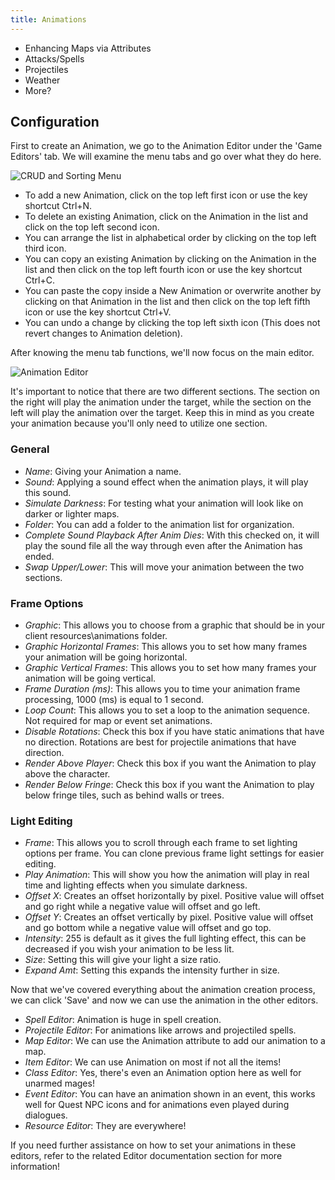 ```yaml
---
title: Animations
---
```


- Enhancing Maps via Attributes
- Attacks/Spells
- Projectiles
- Weather
- More?

## Configuration

First to create an Animation, we go to the Animation Editor under the 'Game Editors' tab.
We will examine the menu tabs and go over what they do here.

![CRUD and Sorting Menu](https://github.com/AscensionGameDev/Intersect-Documentation/assets/72468758/618685af-4820-4490-a647-7d05230cbf1f)

- To add a new Animation, click on the top left first icon or use the key shortcut Ctrl+N.
- To delete an existing Animation, click on the Animation in the list and click on the top left second icon.
- You can arrange the list in alphabetical order by clicking on the top left third icon.
- You can copy an existing Animation by clicking on the Animation in the list and then click on the top left fourth icon or use the key shortcut Ctrl+C.
- You can paste the copy inside a New Animation or overwrite another by clicking on that Animation in the list and then click on the top left fifth icon or use the key shortcut Ctrl+V.
- You can undo a change by clicking the top left sixth icon (This does not revert changes to Animation deletion). 

After knowing the menu tab functions, we'll now focus on the main editor. 

![Animation Editor](https://github.com/AscensionGameDev/Intersect-Documentation/assets/72468758/8037f701-6366-4746-a903-9fe4360de917)

It's important to notice that there are two different sections. The section on the right will play the animation under the target, while the section on the left will play the animation over the target. Keep this in mind as you create your animation because you'll only need to utilize one section.

### General
- *Name*: Giving your Animation a name.
- *Sound*: Applying a sound effect when the animation plays, it will play this sound.
- *Simulate Darkness*: For testing what your animation will look like on darker or lighter maps.
- *Folder*: You can add a folder to the animation list for organization.
- *Complete Sound Playback After Anim Dies*: With this checked on, it will play the sound file all the way through even after the Animation has ended.
- *Swap Upper/Lower*: This will move your animation between the two sections.

### Frame Options
- *Graphic*: This allows you to choose from a graphic that should be in your client resources\animations folder.
- *Graphic Horizontal Frames*: This allows you to set how many frames your animation will be going horizontal.
- *Graphic Vertical Frames*: This allows you to set how many frames your animation will be going vertical.
- *Frame Duration (ms)*: This allows you to time your animation frame processing, 1000 (ms) is equal to 1 second.
- *Loop Count*: This allows you to set a loop to the animation sequence. Not required for map or event set animations.
- *Disable Rotations*: Check this box if you have static animations that have no direction. Rotations are best for projectile animations that have direction.
- *Render Above Player*: Check this box if you want the Animation to play above the character.  
- *Render Below Fringe*: Check this box if you want the Animation to play below fringe tiles, such as behind walls or trees.

### Light Editing
- *Frame*: This allows you to scroll through each frame to set lighting options per frame. You can clone previous frame light settings for easier editing.
- *Play Animation*: This will show you how the animation will play in real time and lighting effects when you simulate darkness.
- *Offset X*: Creates an offset horizontally by pixel. Positive value will offset and go right while a negative value will offset and go left.
- *Offset Y*: Creates an offset vertically by pixel. Positive value will offset and go bottom while a negative value will offset and go top.
- *Intensity*: 255 is default as it gives the full lighting effect, this can be decreased if you wish your animation to be less lit.
- *Size*: Setting this will give your light a size ratio.
- *Expand Amt*: Setting this expands the intensity further in size.

Now that we've covered everything about the animation creation process, we can click 'Save' and now we can use the animation in the other editors.

- *Spell Editor*: Animation is huge in spell creation.
- *Projectile Editor*: For animations like arrows and projectiled spells.
- *Map Editor*: We can use the Animation attribute to add our animation to a map. 
- *Item Editor*: We can use Animation on most if not all the items!
- *Class Editor*: Yes, there's even an Animation option here as well for unarmed mages!
- *Event Editor*: You can have an animation shown in an event, this works well for Quest NPC icons and for animations even played during dialogues.
- *Resource Editor*: They are everywhere!

If you need further assistance on how to set your animations in these editors, refer to the related Editor documentation section for more information!
